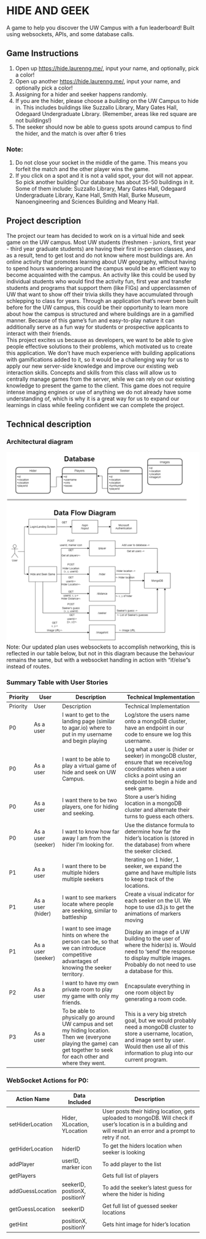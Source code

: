 # HIDE AND GEEK
A game to help you discover the UW Campus with a fun leaderboard! Built using websockets, APIs, and some database calls.

## Game Instructions
1. Open up https://hide.laurenng.me/, input your name, and optionally, pick a color! <br>
2. Open up another https://hide.laurenng.me/, input your name, and optionally pick a color! <br>
3. Assigning for a hider and seeker happens randomly. <br>
4. If you are the hider, please choose a *building* on the UW Campus to hide in. This includes buildings like Suzzallo Library, Mary Gates Hall, Odegaard Undergraduate Library. (Remember, areas like red square are not buildings!) <br>
5. The seeker should now be able to guess spots around campus to find the hider, and the match is over after 6 tries

### Note: <br> 
1. Do not close your socket in the middle of the game. This means you forfeit the match and the other player wins the game. <br>
2. If you click on a spot and it is not a valid spot, your dot will not appear. So pick another building! Our database has about 35-50 buildings in it. Some of them include: Suzzallo Library, Mary Gates Hall, Odegaard Undergraduate Library, Kane Hall, Smith Hall, Burke Museum, Nanoengineering and Sciences Building and Meany Hall. <br>

## Project description
The project our team has decided to work on is a virtual hide and seek game on the UW  campus. Most UW students (freshmen - juniors, first year - third year graduate students) are having their first in-person classes, and as a result, tend to get lost and do not know where most buildings are. An online activity that promotes learning about UW geography, without having to spend hours wandering around the campus would be an efficient way to become acquainted with the campus. An activity like this could be used by individual students who would find the activity fun, first year and transfer students and programs that support them (like FIGs) and upperclassmen of UW that want to show off their trivia skills they have accumulated through schlepping to class for years. Through an application that’s never been built before for the UW campus, this could be their opportunity to learn more about how the campus is structured and where buildings are in a gamified manner. Because of this game’s fun and easy-to-play nature it can additionally serve as a fun way for students or prospective applicants to interact with their friends. 
<br>
This project excites us because as developers, we want to be able to give people effective solutions to their problems, which motivated us to create this application. We don’t have much experience with building applications with gamifications added to it, so it would be a challenging way for us to apply our new server-side knowledge and improve our existing web interaction skills. Concepts and skills from this class will allow us to centrally manage games from the server, while we can rely on our existing knowledge to present the game to the client. This game does not require intense imaging engines or use of anything we do not already have some understanding of, which is why it is a great way for us to expand our learnings in class while feeling confident we can complete the project.

## Technical description
### Architectural diagram
![public\images\archidiagram](public/images/archidiagram.png)
Note: Our updated plan uses websockets to accomplish networking, this is reflected in our table below, but not in this diagram because the behaviour remains the same, but with a websocket handling in action with “if/else”s instead of routes.
 
### Summary Table with User Stories
| Priority | User               | Description                                                                                                                                                                | Technical Implementation                                                                                                                                                                                      |
|----------|--------------------|----------------------------------------------------------------------------------------------------------------------------------------------------------------------------|---------------------------------------------------------------------------------------------------------------------------------------------------------------------------------------------------------------|
| Priority | User               | Description                                                                                                                                                                | Technical Implementation                                                                                                                                                                                      |
| P0       | As a user          | I want to get to the landing page (similar to agar.io) where to put in my username and begin playing                                                                       | Log/store the users name onto a mongoDB cluster, have an endpoint in our code to ensure we log this username.                                                                                                 |
| P0       | As a user          | I want to be able to play a virtual game of hide and seek on UW Campus.                                                                                                    | Log what a user is (hider or seeker) in mongoDB cluster, ensure that we receive/log coordinates when a user clicks a point using an endpoint to begin a hide and seek game.                                   |
| P0       | As a user          | I want there to be two players, one for hiding and seeking.                                                                                                                | Store a user’s hiding location in a mongoDB cluster and alternate their turns to guess each others.                                                                                                           |
| P0       | As a user (seeker) | I want to know how far away I am from the hider I’m looking for.                                                                                                           | Use the distance formula to determine how far the hider’s location is (stored in the database) from where the seeker clicked.                                                                                 |
| P1       | As a user          | I want there to be multiple hiders multiple seekers                                                                                                                        | Iterating on 1 hider, 1 seeker, we expand the game and have multiple lists to keep track of the locations.                                                                                                    |
| P1       | As a user (hider)  | I want to see markers locate where people are seeking, similar to battleship                                                                                               | Create a visual indicator for each seeker on the UI. We hope to use d3.js to get the animations of markers moving                                                                                             |
| P1       | As a user (seeker) | I want to see image hints on where the person can be, so that we can introduce competitive advantages of knowing the seeker territory.                                     | Display an image of a UW building to the user of where the hider(s) is. Would need to ‘send’ the response to display multiple images. Probably do not need to use a database for this.                        |
| P2       | As a user          | I want to have my own private room to play my game with only my friends.                                                                                                   | Encapsulate everything in one room object by generating a room code.                                                                                                                                          |
| P3       | As a user          | To be able to physically go around UW campus and set my hiding location. Then we (everyone playing the game) can get together to seek for each other and where they went.  | This is a very big stretch goal, but we would probably need a mongoDB cluster to store a username, location, and image sent by user. Would then use all of this information to plug into our current program. |

### WebSocket Actions for P0:
| Action Name      | Data Included                 | Description                                                                                                                                                          |
|------------------|-------------------------------|----------------------------------------------------------------------------------------------------------------------------------------------------------------------|
| setHiderLocation | Hider, XLocation, YLocation   | User posts their hiding location, gets uploaded to mongoDB. Will check if user’s location is in a building and will result in an error and a prompt to retry if not. |
| getHiderLocation | hiderID                       | To get the hiders location when seeker is looking                                                                                                                    |
| addPlayer        | userID, marker icon           | To add player to the list                                                                                                                                            |
| getPlayers       |                               | Gets full list of players                                                                                                                                            |
| addGuessLocation | seekerID, postionX, positionY | To add the seeker’s latest guess for where the hider is hiding                                                                                                       |
| getGuessLocation | seekerID                      | Get full list of guessed seeker locations                                                                                                                            |
| getHint          | positionX, positionY          | Gets hint image for hider’s location                                                                                                                                 |